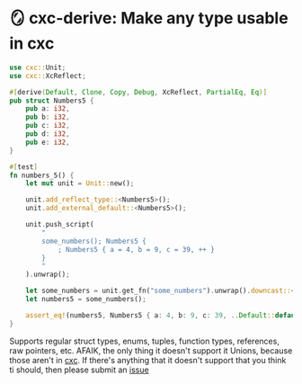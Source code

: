 # 🪞 cxc-derive: Make any type usable in cxc

```rust
use cxc::Unit;
use cxc::XcReflect;

#[derive(Default, Clone, Copy, Debug, XcReflect, PartialEq, Eq)]
pub struct Numbers5 {
    pub a: i32,
    pub b: i32,
    pub c: i32,
    pub d: i32,
    pub e: i32,
}

#[test]
fn numbers_5() {
    let mut unit = Unit::new();

    unit.add_reflect_type::<Numbers5>();
    unit.add_external_default::<Numbers5>();

    unit.push_script(
        "
        some_numbers(); Numbers5 {
            ; Numbers5 { a = 4, b = 9, c = 39, ++ }
        }
        "
    ).unwrap();

    let some_numbers = unit.get_fn("some_numbers").unwrap().downcast::<(), Numbers5>();
    let numbers5 = some_numbers();

    assert_eq!(numbers5, Numbers5 { a: 4, b: 9, c: 39, ..Default::default() });
}
```

Supports regular struct types, enums, tuples, function types, references, raw pointers, etc. AFAIK, the only thing it doesn't support it Unions, because those aren't in [cxc](https://github.com/amjoshuamichael/cxc). If there's anything that it doesn't support that you think ti should, then please submit an [issue](https://github.com/amjoshuamichael/cxc_derive/issues/new/choose)
